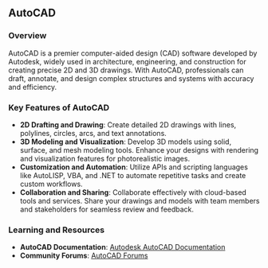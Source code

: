 ## AutoCAD 

### Overview

AutoCAD is a premier computer-aided design (CAD) software developed by Autodesk, widely used in architecture, engineering, and construction for creating precise 2D and 3D drawings. With AutoCAD, professionals can draft, annotate, and design complex structures and systems with accuracy and efficiency.

### Key Features of AutoCAD

- **2D Drafting and Drawing**: Create detailed 2D drawings with lines, polylines, circles, arcs, and text annotations.
- **3D Modeling and Visualization**: Develop 3D models using solid, surface, and mesh modeling tools. Enhance your designs with rendering and visualization features for photorealistic images.
- **Customization and Automation**: Utilize APIs and scripting languages like AutoLISP, VBA, and .NET to automate repetitive tasks and create custom workflows.
- **Collaboration and Sharing**: Collaborate effectively with cloud-based tools and services. Share your drawings and models with team members and stakeholders for seamless review and feedback.

### Learning and Resources

- **AutoCAD Documentation**: [Autodesk AutoCAD Documentation](https://help.autodesk.com/view/ACD/2023/ENU/)
- **Community Forums**: [AutoCAD Forums](https://forums.autodesk.com/t5/autocad-forum/ct-p/10)
